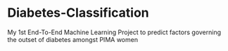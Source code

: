 # Diabetes-Classification
My 1st End-To-End Machine Learning Project to predict factors governing the outset of diabetes amongst PIMA women
